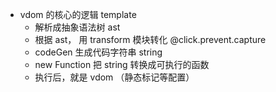 - vdom 的核心的逻辑 template
  - 解析成抽象语法树 ast
  - 根据 ast， 用 transform 模块转化
    @click.prevent.capture
  - codeGen 生成代码字符串 string
  - new Function 把 string 转换成可执行的函数
  - 执行后，就是 vdom （静态标记等配置）
